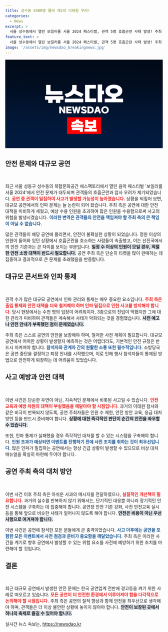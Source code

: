 ```yaml
---
title: 성수동 4500명 몰려 제2의 이태원 우려!
categories:
  - News
excerpt: >
  서울 성수동에서 열린 보일러룸 서울 2024 페스티벌, 관객 5명 호흡곤란 사태 발생! 주최 측의 과도한 티켓 판매가 논란으로 떠오르며, 불안한 안전 관리에 대한 비판이 쏟아지고 있다.
feature_text: >
  서울 성수동에서 열린 보일러룸 서울 2024 페스티벌, 관객 5명 호흡곤란 사태 발생! 주최 측의 과도한 티켓 판매가 논란으로 떠오르며, 불안한 안전 관리에 대한 비판이 쏟아지고 있다.
image: '/assets/img/newsdao_breakingnews.jpg'
---
```


<p><img src="/assets/img/newsdao_breakingnews.jpg" alt="koreaapp 속보" /></p>

<h2 data-ke-size="size26">안전 문제와 대규모 공연</h2>

<p data-ke-size="size16">&nbsp;</p>

<p>최근 서울 성동구 성수동의 복합문화공간 에스팩토리에서 열린 음악 페스티벌 '보일러룸 서울 2024'에서 안전 문제가 대두되며 관객들의 호흡곤란과 압사 우려가 제기되었습니다. <b><span style="color: #ee2323;">공연 중 관객이 밀집하여 사고가 발생할 가능성이 높아졌습니다.</span></b> 상황을 되짚어 보면, 대규모 공연에서의 인파 문제는 늘 논란이 되어 왔습니다. 주최 측은 공연에 대한 안전 대책을 미비하게 세웠고, 예상 수용 인원을 초과하여 많은 인원을 수용함으로써 사고의 위험을 발생시켰습니다. <b><span style="color: #1a5490;">이러한 변역은 관객들의 안전을 책임져야 할 주최 측의 큰 책임이 아닐 수 없습니다.</span></b></p>

<p>많은 관객들이 해당 공연에 몰리면서, 안전이 불확실한 상황이 되었습니다. 정원 이상의 인원이 들어와 있던 상황에서 호흡곤란을 호소하는 사람들이 속출했고, 이는 선진국에서의 안전 기준과는 큰 차이를 보이는 부분입니다. <b><span style="background-color: #21538527;">일정 수 이상의 인원이 모일 경우, 적절한 안전 소방 대책이 반드시 필요합니다.</span></b> 공연 주최 측은 단순히 티켓을 많이 판매하는 데 집중하고 결과적으로 큰 문제를 초래했음을 반증합니다.</p>

<h2 data-ke-size="size26">대규모 콘서트와 인파 통제</h2>

<p data-ke-size="size16">&nbsp;</p>

<p>관객 수가 많은 대규모 공연에서 인파 관리와 통제는 매우 중요한 요소입니다. <b><span style="color: #ee2323;">주최 측은 출입 통제와 안전 대책을 더욱 철저해야 하며 인파 밀집으로 인한 사고를 방지해야 합니다.</span></b> 당시 현장에서는 수천 명의 입장이 어려워지자, 3층으로의 진입이 막혔지만 그에 대한 관리가 미비하여 관객들은 계속해서 사태가 악화되는 것을 경험했습니다. <b><span style="background-color: #21538527;">사전 예고나 안전 안내가 부족했던 점이 문제였습니다.</span></b> </p>

<p>주최 측은 스스로 공연의 안전을 보장해야 하며, 철저한 사전 계획이 필요합니다. 대규모 공연에서 어떠한 상황이 발생할지 예측하는 것은 어렵더라도, 기본적인 안전 규정은 반드시 지켜져야 합니다. <b><span style="color: #1a5490;">참석자와 관계자 간의 원활한 소통 또한 필수적입니다.</span></b> 소방당국은 공연 중단을 결정하고 퇴장 안내를 시작했으며, 이로 인해 행사 참석자들이 통제된 방법으로 안전하게 퇴장하는 데 어려움이 있었습니다.</p>

<h2 data-ke-size="size26">사고 예방과 안전 대책</h2>

<p data-ke-size="size16">&nbsp;</p>

<p>이번 사건은 단순한 우연이 아닌, 지속적인 문제에서 비롯된 사고일 수 있습니다. <b><span style="color: #ee2323;">안전 교육과 예방 차원의 대책이 부실했음을 깨달아야 할 시점입니다.</span></b> 과거의 이태원 참사와 같은 비극이 반복되지 않도록, 공연 주최자들은 인원 수 제한, 안전 방안 교육, 응급 대처 방안 등을 반드시 준비해야 합니다. <b><span style="background-color: #21538527;">상황에 대한 즉각적인 판단이 순간의 안전을 좌우할 수 있습니다.</span></b></p>

<p>또한, 인파 통제가 실패했을 경우 즉각적인 대처를 할 수 있는 시스템을 구축해야 합니다. <b><span style="color: #1a5490;">인원 초과가 예상되면 이벤트를 진행하기 전에 사전 조치를 취하는 것이 최우선입니다.</span></b> 많은 인파가 밀집하는 공연에서는 항상 긴급 상황이 발생할 수 있으므로 비상 대처 매뉴얼을 확실히 마련해 두어야 합니다.</p>

<h2 data-ke-size="size26">공연 주최 측의 대처 방안</h2>

<p data-ke-size="size16">&nbsp;</p>

<p>이번 사건 이후 주최 측은 아쉬운 사과의 메시지를 전달하였으나, <b><span style="color: #ee2323;">실질적인 개선책이 필요합니다.</span></b> 과거의 실수를 반복하지 않기 위해서는, 단기적인 대응뿐 아니라 장기적인 안전 시스템을 구축하는 데 집중해야 합니다. 공연장 안전 기준 강화, 사전 안전교육 실시 등을 통해 앞으로 비슷한 사태가 일어나지 않도록 해야 합니다. <b><span style="background-color: #21538527;">안전은 비용이 아닌 우선 사항으로 여겨져야 합니다.</span></b></p>

<p>이번 사건은 공연에 참석한 모든 분들에게 큰 충격이었습니다. <b><span style="color: #1a5490;">사고 이후에는 공연을 포함한 모든 이벤트에서 사전 점검과 준비가 중요함을 깨달았습니다.</span></b> 주최 측은 이러한 사건을 계기로 향후 공연에서 발생할 수 있는 위험 요소를 사전에 예방하기 위한 조치를 마련해야 할 것입니다. </p>

<h2 data-ke-size="size26">결론</h2>

<p data-ke-size="size16">&nbsp;</p>

<p>최근 대규모 공연에서 발생한 안전 문제는 한국 공연업계 전반에 경고등을 켜기 위한 사례로 떠오르고 있습니다. <b><span style="color: #ee2323;">모든 공연이 더 안전한 환경에서 이루어져야 함을 다각적으로 논의해야 할 시점입니다.</span></b> 주최 측은 공연의 질적 향상과 함께 안전을 최우선으로 생각해야 하며, 관객들은 더 이상 불안한 상황에 놓이지 않아야 합니다. <b><span style="background-color: #21538527;">안전이 보장된 곳에서 하나의 축제로 즐길 수 있어야 합니다.</span></b> </p>
실시간 뉴스 속보는, <a href="https://newsdao.kr" rel="dofollow">https://newsdao.kr</a>


